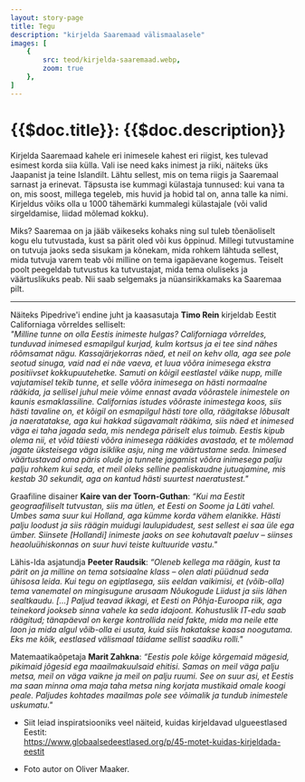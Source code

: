 ```yaml
---
layout: story-page
title: Tegu
description: "kirjelda Saaremaad välismaalasele"
images: [
    {
        src: teod/kirjelda-saaremaad.webp,
        zoom: true
    },
]
---
```


# {{$doc.title}}: {{$doc.description}}

Kirjelda Saaremaad kahele eri inimesele kahest eri riigist, kes tulevad esimest korda siia külla. Vali ise need kaks inimest ja riiki, näiteks üks Jaapanist ja teine Islandilt. Lähtu sellest, mis on tema riigis ja Saaremaal sarnast ja erinevat. Täpsusta ise kummagi külastaja tunnused: kui vana ta on, mis soost, millega tegeleb, mis huvid ja hobid tal on, anna talle ka nimi. Kirjeldus võiks olla u 1000 tähemärki kummalegi külastajale (või valid sirgeldamise, liidad mõlemad kokku).

Miks? Saaremaa on ja jääb väikeseks kohaks ning sul tuleb tõenäoliselt kogu elu tutvustada, kust sa pärit oled või kus õppinud. Millegi tutvustamine on tutvuja jaoks seda sisukam ja kõnekam, mida rohkem lähtuda sellest, mida tutvuja varem teab või milline on tema igapäevane kogemus. Teiselt poolt peegeldab tutvustus ka tutvustajat, mida tema oluliseks ja väärtuslikuks peab. Nii saab selgemaks ja nüansirikkamaks ka Saaremaa pilt.

<hr />

Näiteks Pipedrive'i endine juht ja kaasasutaja **Timo Rein** kirjeldab Eestit Californiaga võrreldes selliselt: \
*"Milline tunne on olla Eestis inimeste hulgas? Californiaga võrreldes, tunduvad inimesed esmapilgul kurjad, kulm kortsus ja ei tee sind nähes rõõmsamat nägu. Kassajärjekorras näed, et neil on kehv olla, aga see pole seotud sinuga, vaid nad ei näe vaeva, et luua võõra inimesega ekstra positiivset kokkupuutehetke. Samuti on kõigil eestlastel väike nupp, mille vajutamisel tekib tunne, et selle võõra inimesega on hästi normaalne rääkida, ja sellisel juhul meie võime ennast avada võõrastele inimestele on kaunis esmaklassiline. Californias istudes võõraste inimestega koos, siis hästi tavaline on, et kõigil on esmapilgul hästi tore olla, räägitakse lõbusalt ja naeratatakse, aga kui hakkad sügavamalt rääkima, siis näed et inimesed väga ei taha jagada seda, mis nendega päriselt elus toimub. Eestis kipub olema nii, et võid täiesti võõra inimesega rääkides avastada, et te mõlemad jagate üksteisega väga isiklike asju, ning me väärtustame seda. Inimesed väärtustavad oma päris olude ja tunnete jagamist võõra inimesega palju palju rohkem kui seda, et meil oleks selline pealiskaudne jutuajamine, mis kestab 30 sekundit, aga on kantud hästi suurtest naeratustest."*

Graafiline disainer **Kaire van der Toorn-Guthan**: *“Kui ma Eestit geograafiliselt tutvustan, siis ma ütlen, et Eesti on Soome ja Läti vahel. Umbes sama suur kui Holland, aga kümme korda vähem elanikke. Hästi palju loodust ja siis räägin muidugi laulupidudest, sest sellest ei saa üle ega ümber. Siinsete \[Hollandi\] inimeste jaoks on see kohutavalt paeluv – siinses heaoluühiskonnas on suur huvi teiste kultuuride vastu."*

Lähis-Ida asjatundja **Peeter Raudsik**: *“Oleneb kellega ma räägin, kust ta pärit on ja milline on tema sotsiaalne klass – olen alati püüdnud seda ühisosa leida. Kui tegu on egiptlasega, siis eeldan vaikimisi, et (võib-olla) tema vanematel on mingisugune arusaam Nõukogude Liidust ja siis lähen sealtkaudu. \[…\] Paljud teavad ikkagi, et Eesti on Põhja-Euroopa riik, aga teinekord jookseb sinna vahele ka seda idajoont. Kohustuslik IT-edu saab räägitud; tänapäeval on kerge kontrollida neid fakte, mida ma neile ette laon ja mida algul võib-olla ei usuta, kuid siis hakatakse kaasa noogutama. Eks me kõik, eestlased välismaal täidame sellist saadiku rolli."*

Matemaatikaõpetaja **Marit Zahkna**: *“Eestis pole kõige kõrgemaid mägesid, pikimaid jõgesid ega maailmakuulsaid ehitisi. Samas on meil väga palju metsa, meil on väga vaikne ja meil on palju ruumi. See on suur asi, et Eestis ma saan minna oma maja taha metsa ning korjata mustikaid omale koogi peale. Paljudes kohtades maailmas pole see võimalik ja tundub inimestele uskumatu."*


<details-wrapper summary="Lisaks" icon="icon-park-outline:six-points">

- Siit leiad inspiratsiooniks veel näiteid, kuidas kirjeldavad ulgueestlased Eestit: \
https://www.globaalsedeestlased.org/p/45-motet-kuidas-kirjeldada-eestit


- Foto autor on Oliver Maaker.

</details-wrapper>

